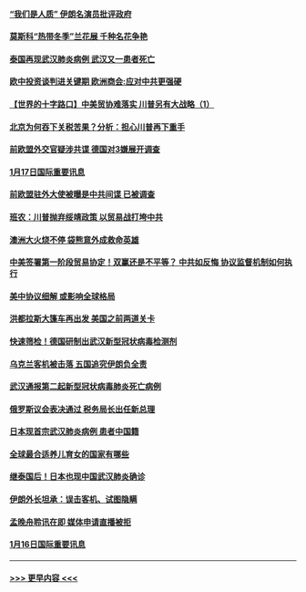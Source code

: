 #### [“我们是人质” 伊朗名演员批评政府](../pages/prog202/a102755061.md?t=01180522) 
#### [莫斯科“热带冬季”兰花展 千种名花争艳](../pages/prog202/a102754998.md?t=01180522) 
#### [泰国再现武汉肺炎病例 武汉又一患者死亡](../pages/prog202/a102754990.md?t=01180522) 
#### [欧中投资谈判进关键期 欧洲商会:应对中共更强硬](../pages/prog202/a102754953.md?t=01180522) 
#### [【世界的十字路口】中美贸协难落实 川普另有大战略（1）](../pages/prog202/a102754926.md?t=01180522) 
#### [北京为何吞下关税苦果？分析：担心川普再下重手](../pages/prog202/a102754783.md?t=01180522) 
#### [前欧盟外交官疑涉共谍 德国对3嫌展开调查](../pages/prog202/a102754805.md?t=01180522) 
#### [1月17日国际重要讯息](../pages/prog202/a102754803.md?t=01180522) 
#### [前欧盟驻外大使被曝是中共间谍 已被调查](../pages/prog202/a102754719.md?t=01180522) 
#### [班农：川普抛弃绥靖政策 以贸易战打垮中共](../pages/prog202/a102754679.md?t=01180522) 
#### [澳洲大火烧不停 袋熊意外成救命英雄](../pages/prog202/a102754614.md?t=01180522) 
#### [中美签署第一阶段贸易协定！双赢还是不平等？ 中共如反悔 协议监督机制如何执行](../pages/prog202/a102754464.md?t=01180522) 
#### [美中协议细解 或影响全球格局](../pages/prog202/a102754450.md?t=01180522) 
#### [洪都拉斯大篷车再出发 美国之前两道关卡](../pages/prog202/a102754430.md?t=01180522) 
#### [快速筛检！德国研制出武汉新型冠状病毒检测剂](../pages/prog202/a102754330.md?t=01180522) 
#### [乌克兰客机被击落 五国追究伊朗负全责](../pages/prog202/a102754374.md?t=01180522) 
#### [武汉通报第二起新型冠状病毒肺炎死亡病例](../pages/prog202/a102754298.md?t=01180522) 
#### [俄罗斯议会表决通过 税务局长出任新总理](../pages/prog202/a102754288.md?t=01180522) 
#### [日本现首宗武汉肺炎病例 患者中国籍](../pages/prog202/a102754250.md?t=01180522) 
#### [全球最合适养儿育女的国家有哪些](../pages/prog202/a102754198.md?t=01180522) 
#### [继泰国后！日本也现中国武汉肺炎确诊](../pages/prog202/a102754064.md?t=01180522) 
#### [伊朗外长坦承：误击客机、试图隐瞒](../pages/prog202/a102754062.md?t=01180522) 
#### [孟晚舟聆讯在即 媒体申请直播被拒](../pages/prog202/a102754058.md?t=01180522) 
#### [1月16日国际重要讯息](../pages/prog202/a102754054.md?t=01180522) 

----
#### [ >>> 更早内容 <<< ](../indexes/prog202-earlier.md)
